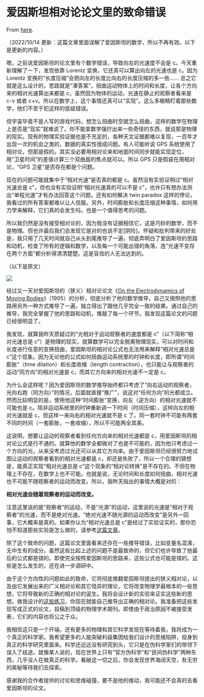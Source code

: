 # 爱因斯坦相对论论文里的致命错误

From [here](https://yinwang1.substack.com/p/16d).

（2022/10/14 更新：这篇文章里面误解了爱因斯坦的数学，所以不再有效。以下是更新的内容。）

嗯，之前说爱因斯坦的论文里有个数学错误，导致向左的光速度不会是 c。今天重新理解了一下，发现依靠 Lorentz 变换，它还真可以算出向左的光速也是 c。因为 Lorentz 变换的“长度压缩”会把向左的长度比向右的长度压缩的多一些…… 总之它就是这么设计的，思路就是“凑答案”，扭曲运动物体上的时间和长度，让各个方向来的相对光速算出来都是 c，虽然因为物体的运动，光速在静止的观察者看来是 c-v 或者 c+v。所以在数学上，这个事情还真可以“实现”。这么多眼睛盯着那些数学，他们不至于犯这样的低级错误。

但宇宙毕竟不是人写的游戏代码，想怎么扭曲时空就怎么扭曲，这样的数学在物理上是否是“现实”就难说了。你不能拿数学强拧出来一些奇怪的东西，就说那是物理的现实。现有的物理实验证据也是不充足的，各种天文证据都难以复现，一百年才出现一次的机会之类的，数据的真实性很成问题。有人可能听说 GPS 系统使用了相对论，但那是假的。其实没必要用相对论来和地面时间同步就能实现定位，用“卫星时间”的差值计算三个双曲面的焦点就可以。所以 GPS 只是假装在用相对论，“GPS 卫星”是否存在都是个问题。

现在的问题可能就集中于“相对光速”是否真的都是 c。虽然没有实验证明过“相对光速总是 c”，但也没有实验证明“相对光速真的可以不是 c”，也许只有想办法测出“单程光速”才有办法回答这个问题。还有如何解决 twin paradox 这样的悖论，我看过的所有答案都难以让人信服。另外，时间膨胀和长度压缩这种事情，如何用力学来解释，它们真的会发生吗，也是一个值得思考的问题。

所以我仍然是没有接受相对论的，因为我没有证据相信它，这是巧妙的数学，而不是物理。但也许最后我们会发现它是对的也说不定[阴险]。怀疑和批判带来的好处是，我只用了几天时间就自己从头到尾推导了一遍，彻底弄明白了爱因斯坦的思路和动机，检查了所有的逻辑和数学，以及每一个可能出错的角落，连“光速不变存在两个方面”都分析得清清楚楚。这是盲信的人无法达到的。

（以下是原文）

![](https://substackcdn.com/image/fetch/w_1456,c_limit,f_auto,q_auto:good,fl_progressive:steep/https%3A%2F%2Fbucketeer-e05bbc84-baa3-437e-9518-adb32be77984.s3.amazonaws.com%2Fpublic%2Fimages%2F401970a2-6766-421e-b5e8-969fd82d35ed_1288x966.jpeg)

<figcaption class="image-caption"></figcaption>

<span>经过又一天对爱因斯坦的（狭义）相对论论文《</span>[On the Electrodynamics of Moving Bodies](https://www.physics.umd.edu/courses/Phys606/spring_2011/einstein_electrodynamics_of_moving_bodies.pdf)<span>》（1905）的分析，彻底分析了他的数学推导，自己又按照他的思路用另外一种方式推导了一遍，独立得出了跟他几乎完全一致的结果。通过自己的推导，我完全掌握了他的思路和动机，推敲了每一个环节。我发现这篇论文的问题已经很明显了。</span>

我发现，就算我昨天质疑过的“光相对于运动观察者的速度都是 c”（以下简称“相对光速总是 c”）是物理的现实，就算数学可以完全脱离物理现实，可以对时间和长度进行任意的变换扭曲，爱因斯坦的相对论公式也无法用来解释“相对光速总是 c”这个现象。因为无论他的公式如何扭曲运动系统里的时钟和长度，即所谓“时间膨胀”（time dilation）和长度收缩（length contraction），也只能让与观察者的运动“同方向”的相对光速是 c，而其它方向来的相对光速不一定是 c。

为什么会这样呢？因为爱因斯坦的数学推导始终都只考虑了“向右运动的观察者，光向右跑（同方向）”的情况，后面就直接“推广”，说这对“任何方向”的光都成立。然而比较明显的是，使用他这种“时间膨胀”变换，向左（逆方向）的相对光速就不可能也是 c。除非运动系统里的时钟重新调一下时间（时间压缩），这样向左的相对光速就是 c，但这样一来向右的相对光速就不是 c 了。同一套时钟不可能有两套不同的时间（一套膨胀，一套收缩），所以不可能两全其美。

这说明，想要让运动的观察者看到任何方向来的相对光速都是 c，用爱因斯坦的相对论公式是行不通的。就算他的数学全都做对了也是不可能的，因为他只考虑过一个方向的光，从来没考虑过光还可以从其它方向来。由于爱因斯坦已经很努力地试图让运动的观察者看到的相对光速都是 c，却还是失败了，所以一个合理的猜想是，能真正实现“相对光速总是 c”这个现象的“相对论转换”是不存在的。不但在物理上不存在，在数学上也不可能。也就是说，无论时间和长度如何扭曲，相对光速也不可能不随观察者的运动而改变。所以，我昨天指出的事情大概是对的：

**相对光速会随着观察者的运动而改变。**

<span>注意这里说的是“观察者”的运动，不是“光源”的运动，这里说的光速是“相对于观察者”的光速，而不是绝对光速。“绝对光速不随光源的运动而改变”是另外一回事，它大概率是真的。如果你认为“相对光速总是 c”是经过了实验证实的，那你恐怕不知道那些实验是怎么做的，请参考</span>[这篇文章](https://yinwang0.substack.com/p/9db)<span>。</span>

除了这个致命的问题，这篇论文里面看来还存在一些推导错误，比如变量名混淆，无中生有的成分。虽然这些比起上述的问题不是最致命的，但它们也许导致了他最后的公式都是错的。即使完全按照爱因斯坦的思路来，这些公式也可能是错的。这些是怎么发生的，还在进一步调研中。

<span>由于这个方向性的问题如此的致命，它将彻底推翻爱因斯坦提出的狭义相对论，以及由它发展出来的广义相对论和其它怪异的理论，它将改变物理学最根本的一些思想，它将导致新的正确的相对论的诞生。我将会设计新的实验来证实这些新的思想。做我设计的</span>[这些练习](http://www.yinwang.org/blog-cn/2022/10/09/relativity)<span>，你现在就能自己推导出正确的相对论。我准备把这些发现写成正式的论文，投稿到顶级的物理学术期刊。即使由于政治原因不被接受发表，它们的内容也将公之于众。</span>

我相信这只是一个开端，还有更多的物理和其它科学发现在等待着我，我将成为一个真正的科学家。我希望更多的人能突破利益集团给我们设计的思维陷阱，投身到真正的科学研究里面来。科学还远远没有研究到头，它只是在伪科学家们的带领下误入了歧途。就像某人说的，现在世界上只有“官方伪科学”和“民间伪科学”两种东西，几乎没人在做真正的科学。看破这一切之后，你会发现世界海阔天空，有无穷的奥秘等待我们去探索。

感谢我的合作者提供的讨论和思维碰撞，要不是他的推动，我可能还不会真的去看爱因斯坦的论文。
